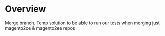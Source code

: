 # Overview

Merge branch.
Temp solution to be able to run our tests when merging just magento2ce & magento2ee repos

